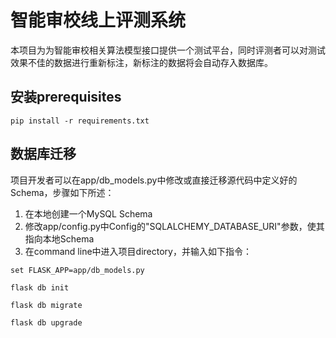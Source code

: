 # 智能审校线上评测系统

本项目为为智能审校相关算法模型接口提供一个测试平台，同时评测者可以对测试效果不佳的数据进行重新标注，新标注的数据将会自动存入数据库。

## 安装prerequisites

```
pip install -r requirements.txt
```

## 数据库迁移

项目开发者可以在app/db_models.py中修改或直接迁移源代码中定义好的Schema，步骤如下所述：

1. 在本地创建一个MySQL Schema
2. 修改app/config.py中Config的"SQLALCHEMY_DATABASE_URI"参数，使其指向本地Schema
3. 在command line中进入项目directory，并输入如下指令：

```
set FLASK_APP=app/db_models.py
```
```
flask db init
```
```
flask db migrate
```
```
flask db upgrade
```
